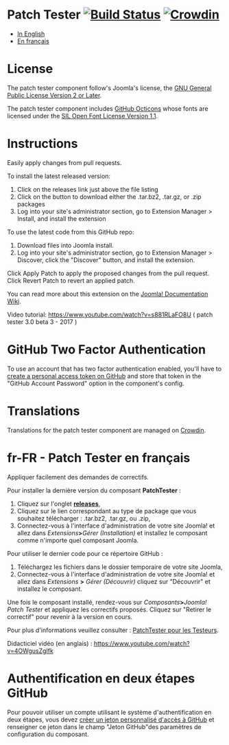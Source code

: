 Patch Tester [![Build Status](https://ci.joomla.org/api/badges/joomla-extensions/patchtester/status.svg)](https://ci.joomla.org/joomla-extensions/patchtester) 
[![Crowdin](https://badges.crowdin.net/e/fc3dad2620189bfc76653c4d0b71c9ab/localized.svg)](https://joomla.crowdin.com/patch-tester-extension)
=============

* [In English](#license)
* [En français](#translations)

License
=======
The patch tester component follow's Joomla's license, the [GNU General Public License Version 2 or Later](http://www.gnu.org/licenses/gpl-2.0.txt).

The patch tester component includes [GitHub Octicons](https://octicons.github.com/) whose fonts are licensed under the [SIL Open Font License Version 1.1](http://scripts.sil.org/OFL).

Instructions
============

Easily apply changes from pull requests.

To install the latest released version:

1. Click on the releases link just above the file listing
2. Click on the button to download either the .tar.bz2, .tar.gz, or .zip packages
3. Log into your site's administrator section, go to Extension Manager > Install, and install the extension

To use the latest code from this GitHub repo:

1. Download files into Joomla install.
2. Log into your site's administrator section, go to Extension Manager > Discover, click the "Discover" button, and install the extension.

Click Apply Patch to apply the proposed changes from the pull request.
Click Revert Patch to revert an applied patch.

You can read more about this extension on the [Joomla! Documentation Wiki](https://docs.joomla.org/Component_Patchtester_for_Testers).

Video tutorial:
https://www.youtube.com/watch?v=s881RLaFO8U ( patch tester 3.0 beta 3 - 2017 )

GitHub Two Factor Authentication
=============

To use an account that has two factor authentication enabled, you'll have to [create a personal access token on GitHub](https://github.com/settings/applications) and store that token in the "GitHub Account Password" option in the component's config.

Translations
=============

Translations for the patch tester component are managed on [Crowdin](https://joomla.crowdin.com/patch-tester-extension).


fr-FR - Patch Tester en français
=============

Appliquer facilement des demandes de correctifs.

Pour installer la dernière version du composant **PatchTester** :

1. Cliquez sur l'onglet [**releases**](https://github.com/joomla-extensions/patchtester/releases),
2. Cliquez sur le lien correspondant au type de package que vous souhaitez télécharger : .tar.bz2, .tar.gz, ou .zip,
3. Connectez-vous à l'interface d'administration de votre site Joomla! et allez dans _Extensions_**>**_Gérer (Installation)_ et installez le composant comme n'importe quel composant Joomla.

Pour utiliser le dernier code pour ce répertoire GitHub :

1. Téléchargez les fichiers dans le dossier temporaire de votre site Joomla,
2. Connectez-vous à l'interface d'administration de votre site Joomla! et allez dans _Extensions_ **>** _Gérer (Découvrir)_ cliquez sur "Découvrir" et installez le composant.

Une fois le composant installé, rendez-vous sur _Composants_**>**_Joomla! Patch Tester_ et appliquez les correctifs proposés.
Cliquez sur "Retirer le correctif" pour revenir à la version en cours.

Pour plus d'informations veuillez consulter : [PatchTester pour les Testeurs](https://docs.joomla.org/Component_Patchtester_for_Testers/fr).

Didacticiel vidéo (en anglais) :
https://www.youtube.com/watch?v=4OWgusZgIfk

Authentification en deux étapes GitHub
=============
Pour pouvoir utiliser un compte utilisant le système d'authentification en deux étapes, vous devez [créer un jeton personnalisé d'accès à GitHub](https://github.com/settings/applications) et renseigner ce jeton dans le champ "Jeton GitHub"des paramètres de configuration du composant.
